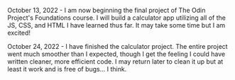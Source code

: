 October 13, 2022 - I am now beginning the final project of The Odin Project's Foundations course. I will build a calculator app utilizing all of the JS, CSS, and HTML I have learned thus far. It may take some time but I am excited!

October 24, 2022 - I have finished the calculator project. The entire project went much smoother than I expected, though I get the feeling I could have written cleaner, more efficient code. I may return later to clean it up but at least it work and is free of bugs... I think.